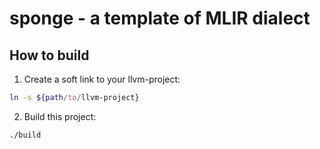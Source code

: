 # sponge - a template of MLIR dialect

## How to build

1. Create a soft link to your llvm-project:
```sh
ln -s ${path/to/llvm-project}
```

2. Build this project:
```sh
./build
```
